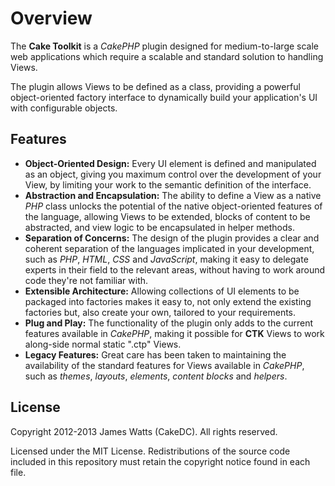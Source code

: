 Overview
========

The **Cake Toolkit** is a *CakePHP* plugin designed for medium-to-large scale web applications which require a scalable and standard solution to handling Views.

The plugin allows Views to be defined as a class, providing a powerful object-oriented factory interface to dynamically build your application's UI with configurable objects.

Features
--------

* **Object-Oriented Design:** Every UI element is defined and manipulated as an object, giving you maximum control over the development of your View, by limiting your work to the semantic definition of the interface.
* **Abstraction and Encapsulation:** The ability to define a View as a native *PHP* class unlocks the potential of the native object-oriented features of the language, allowing Views to be extended, blocks of content to be abstracted, and view logic to be encapsulated in helper methods.
* **Separation of Concerns:** The design of the plugin provides a clear and coherent separation of the languages implicated in your development, such as *PHP*, *HTML*, *CSS* and *JavaScript*, making it easy to delegate experts in their field to the relevant areas, without having to work around code they're not familiar with.
* **Extensible Architecture:** Allowing collections of UI elements to be packaged into factories makes it easy to, not only extend the existing factories but, also create your own, tailored to your requirements.
* **Plug and Play:** The functionality of the plugin only adds to the current features available in *CakePHP*, making it possible for **CTK** Views to work along-side normal static ".ctp" Views.
* **Legacy Features:** Great care has been taken to maintaining the availability of the standard features for Views available in *CakePHP*, such as *themes*, *layouts*, *elements*, *content blocks* and *helpers*.

License
-------

Copyright 2012-2013 James Watts (CakeDC). All rights reserved.

Licensed under the MIT License. Redistributions of the source code included in this repository must retain the copyright notice found in each file.

